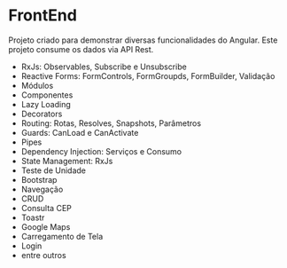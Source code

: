 # FrontEnd

Projeto criado para demonstrar diversas funcionalidades do Angular. Este projeto consume os dados via API Rest.

- RxJs: Observables, Subscribe e Unsubscribe
- Reactive Forms: FormControls, FormGroupds, FormBuilder, Validação
- Módulos
- Componentes
- Lazy Loading
- Decorators
- Routing: Rotas, Resolves, Snapshots, Parâmetros
- Guards: CanLoad e CanActivate
- Pipes
- Dependency Injection: Serviços e Consumo
- State Management: RxJs
- Teste de Unidade
- Bootstrap
- Navegação
- CRUD
- Consulta CEP
- Toastr
- Google Maps
- Carregamento de Tela
- Login
- entre outros
